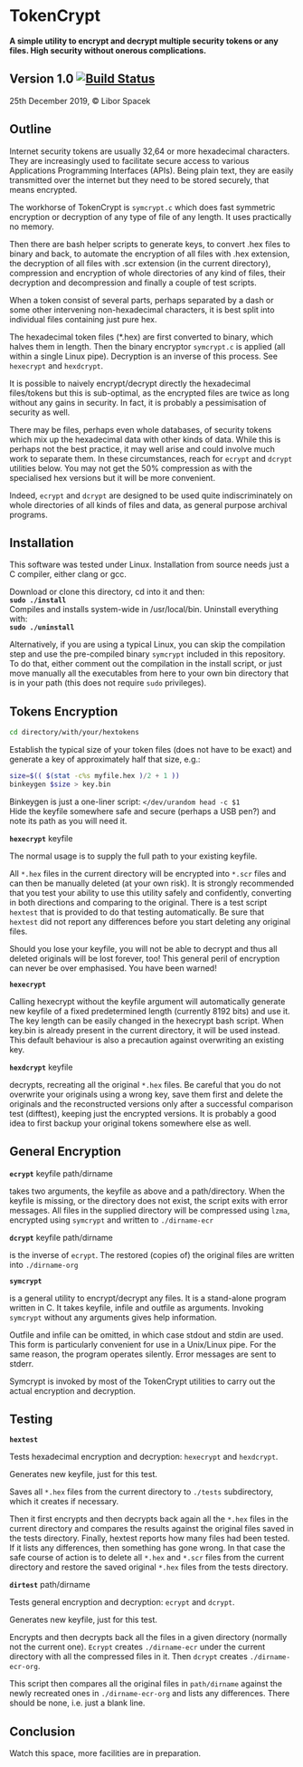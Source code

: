 # TokenCrypt

**A simple utility to encrypt and decrypt multiple security tokens or any files.
High security without onerous complications.**

## Version 1.0  [![Build Status](https://img.shields.io/endpoint.svg?url=https%3A%2F%2Factions-badge.atrox.dev%2Fatrox%2Fsync-dotenv%2Fbadge&style=flat)](https://actions-badge.atrox.dev/atrox/sync-dotenv/goto)

25th December 2019, © Libor Spacek

## Outline

Internet security tokens are usually 32,64 or more hexadecimal characters. 
They are increasingly used to facilitate secure access to various 
Applications Programming Interfaces (APIs). Being plain text,
they are easily transmitted over the internet but they need to be stored securely, that means encrypted.

The workhorse of TokenCrypt is `symcrypt.c` which does fast symmetric
encryption or decryption of any type of file of any length. It uses practically no memory.

Then there are 
bash helper scripts to generate keys, to convert .hex files to binary and back, 
to automate the encryption of all files with .hex extension, the decryption of
all files with .scr extension (in the current directory), compression and encryption of whole directories of any kind of files, their decryption and decompression and finally a couple of test scripts.

When a token consist of several parts, perhaps separated by a dash or some other intervening non-hexadecimal characters, it is best split into individual files containing just pure hex.

The hexadecimal token files (*.hex) are first converted to binary, 
which halves them in length. Then the binary encryptor `symcrypt.c` is applied
(all within a single Linux pipe).
Decryption is an inverse of this process. See `hexecrypt` and `hexdcrypt`.

It is possible to naively encrypt/decrypt directly the hexadecimal files/tokens
but this is sub-optimal, as the encrypted files are twice as long without any gains
in security. In fact, it is probably a pessimisation of security as well.

There may be files, perhaps even whole databases, of security tokens which mix up the 
hexadecimal data with other kinds of data. While this is perhaps not the best practice,
it may well arise and could involve much work to separate them. 
In these circumstances, reach for `ecrypt` and `dcrypt` utilities below. 
You may not get the 50% compression as with the specialised hex versions but it will be more convenient.

Indeed, `ecrypt` and `dcrypt` are designed to be used quite indiscriminately on whole directories of all kinds of files and data, as general purpose archival programs.

## Installation

This software was tested under Linux. 
Installation from source needs just a C compiler, either clang or gcc.

Download or clone this directory, cd into it and then:  
**`sudo ./install`**  
Compiles and installs system-wide in /usr/local/bin. Uninstall everything with:  
**`sudo ./uninstall`**

Alternatively, if you are using a typical Linux, you can skip the compilation step
and use the pre-compiled binary `symcrypt` included in this repository. To do that, 
either comment out the compilation in the install script, or just move manually 
all the executables from here to your own bin directory that is in your path 
(this does not require `sudo` privileges).

## Tokens Encryption

```bash
cd directory/with/your/hextokens
```

Establish the typical size of your token files (does not have to be exact) and generate a key of approximately half that size, e.g.:

```bash 
size=$(( $(stat -c%s myfile.hex )/2 + 1 ))
binkeygen $size > key.bin
```

Binkeygen is just a one-liner script:  `</dev/urandom head -c $1`   
Hide the keyfile somewhere safe and secure (perhaps a USB pen?) and note its path as you will need it.
  
**`hexecrypt`** keyfile
  
The normal usage is to supply the full path to your existing keyfile.
 
All `*.hex` files in the current directory will be encrypted into `*.scr` files and
can then be manually deleted (at your own risk). It is strongly recommended 
that you test your ability to use this utility safely and confidently, 
converting in both directions and comparing to the original. 
There is a test script `hextest` that is provided to do that testing automatically.
Be sure that `hextest` did not report any differences before you start deleting any original files. 

Should you lose your keyfile, you will not be able to decrypt and thus all
deleted originals will be lost forever, too! This general peril of encryption can never 
be over emphasised. You have been warned!

**`hexecrypt`**

Calling hexecrypt without the keyfile argument will automatically generate 
new keyfile of a fixed predetermined length (currently 8192 bits) and use it.
The key length can be easily changed in the hexecrypt bash script.
When key.bin is already present in the current directory, it will be used instead.
This default behaviour is also a precaution against overwriting an existing key.

**`hexdcrypt`** keyfile

decrypts, recreating all the original `*.hex` files. 
Be careful that you do not overwrite your originals using a wrong key, 
save them first and delete the originals and the reconstructed versions 
only after a successful comparison test (difftest),
keeping just the encrypted versions.
It is probably a good idea to first backup your original tokens somewhere else as well.

## General Encryption

**`ecrypt`** keyfile path/dirname

takes two arguments, the keyfile as above and a path/directory. 
When the keyfile is missing, or the directory does not exist, the script exits with error messages.
All files in the supplied directory will be compressed using `lzma`,
encrypted  using `symcrypt` and written to `./dirname-ecr`

**`dcrypt`** keyfile path/dirname

is the inverse of `ecrypt`. The restored (copies of) the original files are 
written into `./dirname-org`

**`symcrypt`**

is a general utility to encrypt/decrypt any files.
It is a stand-alone program written in C. It takes keyfile, infile and outfile as arguments.
Invoking `symcrypt` without any arguments gives help information.

Outfile and infile can be omitted, in which case stdout and stdin are used. 
This form is particularly convenient for use in a Unix/Linux pipe. 
For the same reason, the program operates silently. Error messages are sent to stderr.

Symcrypt is invoked by most of the TokenCrypt utilities to
carry out the actual encryption and decryption.

## Testing

**`hextest`**

Tests hexadecimal encryption and decryption: `hexecrypt` and `hexdcrypt`.

Generates new keyfile, just for this test.

Saves all `*.hex` files from the current directory to 
`./tests` subdirectory, which it creates if necessary.

Then it first encrypts and then decrypts back again all the `*.hex` 
files in the current directory and compares the results against the original files saved in the tests directory.
Finally, hextest reports how many files had been tested. 
If it lists any differences, then something has gone wrong. 
In that case the safe course of action is to delete all `*.hex` and `*.scr` files from
the current directory and restore the saved original `*.hex` files from the tests directory.

**`dirtest`** path/dirname

Tests general encryption and decryption: `ecrypt` and `dcrypt`.

Generates new keyfile, just for this test.

Encrypts and then decrypts back all the files in a given directory (normally not the current one).
`Ecrypt` creates `./dirname-ecr` under the current directory with all the compressed files in it. Then `dcrypt` creates `./dirname-ecr-org`. 

This script then compares all the original files in `path/dirname` against the newly recreated ones in 
`./dirname-ecr-org` and lists any differences. There should be none, i.e. just a blank line.

## Conclusion

Watch this space, more facilities are in preparation.

